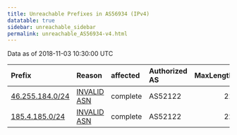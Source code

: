```yaml
---
title: Unreachable Prefixes in AS56934 (IPv4)
datatable: true
sidebar: unreachable_sidebar
permalink: unreachable_AS56934-v4.html
---
```


Data as of 2018-11-03 10:30:00 UTC


<div class="datatable-begin"></div>

| Prefix                                                   | Reason                                                                                                 | affected   | Authorized AS   |   MaxLength | Anchor                                         |   unreachable /24s |
|:---------------------------------------------------------|:-------------------------------------------------------------------------------------------------------|:-----------|:----------------|------------:|:-----------------------------------------------|-------------------:|
| [46.255.184.0/24](https://stat.ripe.net/46.255.184.0/24) | [INVALID ASN](https://rpki-validator.ripe.net/announcement-preview?asn=AS56934&prefix=46.255.184.0/24) | complete   | AS52122         |          21 | [RIPE](unreachable_RIPE_NCC_RPKI_Root-v4.html) |                  1 |
| [185.4.185.0/24](https://stat.ripe.net/185.4.185.0/24)   | [INVALID ASN](https://rpki-validator.ripe.net/announcement-preview?asn=AS56934&prefix=185.4.185.0/24)  | complete   | AS52122         |          22 | [RIPE](unreachable_RIPE_NCC_RPKI_Root-v4.html) |                  1 |

<div class="datatable-end"></div>